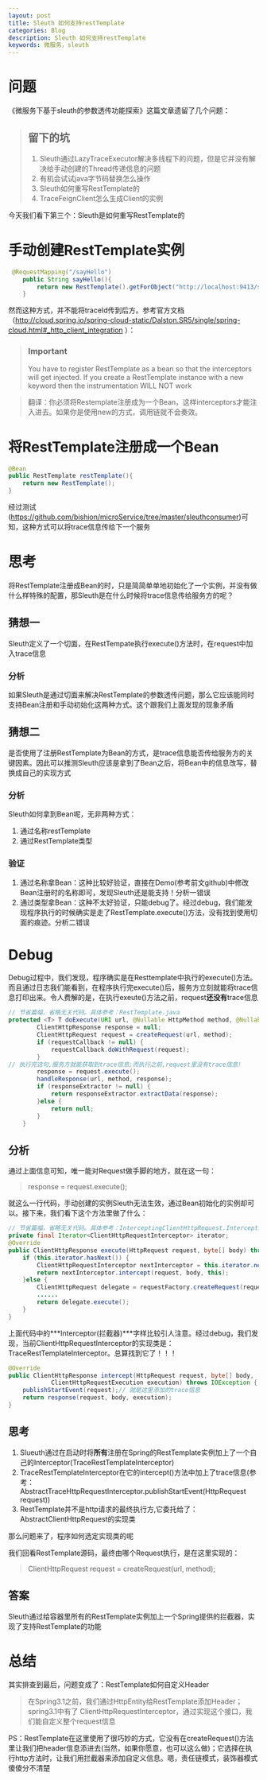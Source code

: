```yaml
---
layout: post
title: Sleuth 如何支持restTemplate
categories: Blog
description: Sleuth 如何支持restTemplate
keywords: 微服务，sleuth
---
```

# 问题
《微服务下基于sleuth的参数透传功能探索》这篇文章遗留了几个问题：
> ## 留下的坑
> 1. Sleuth通过LazyTraceExecutor解决多线程下的问题，但是它并没有解决给手动创建的Thread传递信息的问题
> 2. 有机会试试java字节码替换怎么操作
> 3. Sleuth如何重写RestTemplate的
> 4. TraceFeignClient怎么生成Client的实例

今天我们看下第三个：Sleuth是如何重写RestTemplate的

# 手动创建RestTemplate实例
```java
 @RequestMapping("/sayHello")
    public String sayHello(){
        return new RestTemplate().getForObject("http://localhost:9413/sayHello",String.class);
    }
```
然而这种方式，并不能将traceId传到后方。参考官方文档（http://cloud.spring.io/spring-cloud-static/Dalston.SR5/single/spring-cloud.html#_http_client_integration ）：
> ### Important
> You have to register RestTemplate as a bean so that the interceptors will get injected. If you create a RestTemplate instance with a new keyword then the instrumentation WILL NOT work

> 翻译：你必须将Restemplate注册成为一个Bean，这样interceptors才能注入进去。如果你是使用new的方式，调用链就不会奏效。

# 将RestTemplate注册成一个Bean
``` java
@Bean
public RestTemplate restTemplate(){
   	return new RestTemplate();
}
```
经过测试(https://github.com/bishion/microService/tree/master/sleuthconsumer)可知，这种方式可以将trace信息传给下一个服务
# 思考
将RestTemplate注册成Bean的时，只是简简单单地初始化了一个实例，并没有做什么样特殊的配置，那Sleuth是在什么时候将trace信息传给服务方的呢？
## 猜想一
Sleuth定义了一个切面，在RestTempate执行execute()方法时，在request中加入trace信息
### 分析
如果Sleuth是通过切面来解决RestTemplate的参数透传问题，那么它应该能同时支持Bean注册和手动初始化这两种方式。这个跟我们上面发现的现象矛盾
## 猜想二
是否使用了注册RestTemplate为Bean的方式，是trace信息能否传给服务方的关键因素。因此可以推测Sleuth应该是拿到了Bean之后，将Bean中的信息改写，替换成自己的实现方式
### 分析
Sleuth如何拿到Bean呢，无非两种方式：
1. 通过名称restTemplate
2. 通过RestTemplate类型

### 验证
1. 通过名称拿Bean：这种比较好验证，直接在Demo(参考前文github)中修改Bean注册时的名称即可，发现Sleuth还是能支持！分析一错误
2. 通过类型拿Bean：这种不太好验证，只能debug了。经过debug，我们能发现程序执行的时候确实是走了RestTemplate.execute()方法，没有找到使用切面的痕迹。分析二错误

# Debug
Debug过程中，我们发现，程序确实是在Resttemplate中执行的execute()方法。而且通过日志我们能看到，在程序执行完execute()后，服务方立刻就能将trace信息打印出来。令人费解的是，在执行exeute()方法之前，request**还没有**trace信息
``` java
// 节省篇幅，省略无关代码。具体参考：RestTemplate.java
protected <T> T doExecute(URI url, @Nullable HttpMethod method, @Nullable RequestCallback requestCallback,@Nullable ResponseExtractor<T> responseExtractor) throws RestClientException {
		ClientHttpResponse response = null;
		ClientHttpRequest request = createRequest(url, method);
		if (requestCallback != null) {
			requestCallback.doWithRequest(request);
		}
// 执行完这句,服务方就能获取到trace信息;而执行之前,request里没有trace信息!
		response = request.execute(); 
		handleResponse(url, method, response);
		if (responseExtractor != null) {
			return responseExtractor.extractData(response);
		}else {
			return null;
		}
	}
```
## 分析
通过上面信息可知，唯一能对Request做手脚的地方，就在这一句：
> response = request.execute();

就这么一行代码，手动创建的实例Sleuth无法生效，通过Bean初始化的实例却可以。接下来，我们看下这个方法里做了什么：
``` java
// 节省篇幅，省略无关代码。具体参考：InterceptingClientHttpRequest.InterceptingRequestExecution.execute()方法
private final Iterator<ClientHttpRequestInterceptor> iterator;
@Override
public ClientHttpResponse execute(HttpRequest request, byte[] body) throws IOException {
	if (this.iterator.hasNext()) {
		ClientHttpRequestInterceptor nextInterceptor = this.iterator.next();
		return nextInterceptor.intercept(request, body, this);
	}else {
		ClientHttpRequest delegate = requestFactory.createRequest(request.getURI(), request.getMethod());
		......
		return delegate.execute();
	}
}
```
上面代码中的***Interceptor(拦截器)***字样比较引人注意。经过debug，我们发现，当前ClientHttpRequestInterceptor的实现类是：TraceRestTemplateInterceptor。总算找到它了！！！

``` java
@Override
public ClientHttpResponse intercept(HttpRequest request, byte[] body,
			ClientHttpRequestExecution execution) throws IOException {
	publishStartEvent(request);// 就是这里添加的trace信息
	return response(request, body, execution);
}
```
## 思考
1. Slueuth通过在启动时将**所有**注册在Spring的RestTemplate实例加上了一个自己的Interceptor(TraceRestTemplateInterceptor)
2. TraceRestTemplateInterceptor在它的intercept()方法中加上了trace信息(参考：AbstractTraceHttpRequestInterceptor.publishStartEvent(HttpRequest request))
3. RestTemplate并不是http请求的最终执行方,它委托给了：AbstractClientHttpRequest的实现类

那么问题来了，程序如何选定实现类的呢

我们回看RestTemplate源码，最终由哪个Request执行，是在这里实现的：
> ClientHttpRequest request = createRequest(url, method);

## 答案
Sleuth通过给容器里所有的RestTemplate实例加上一个Spring提供的拦截器，实现了支持RestTemplate的功能

# 总结
其实排查到最后，问题变成了：RestTemplate如何自定义Header
> 在Spring3.1之前，我们通过HttpEntity给RestTemplate添加Header；spring3.1中有了 ClientHttpRequestInterceptor，通过实现这个接口，我们能自定义整个request信息

PS：RestTemplate在这里使用了很巧妙的方式，它没有在createRequest()方法里让我们把header信息添进去(当然，如果你愿意，也可以这么做)；它选择在执行http方法时，让我们用拦截器来添加自定义信息。嗯，责任链模式，装饰器模式傻傻分不清楚